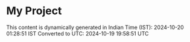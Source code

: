 # My Project

This content is dynamically generated in Indian Time (IST): 2024-10-20 01:28:51 IST
Converted to UTC: 2024-10-19 19:58:51 UTC
